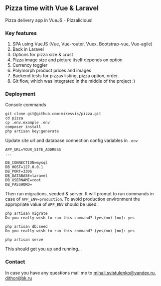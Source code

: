 ## Pizza time with Vue & Laravel

Pizza delivery app in VueJS - Pizzalicious!

### Key features

1. SPA using VueJS (Vue, Vue-router, Vuex, Bootstrap-vue, Vue-agile)
2. Back in Laravel
3. Options for pizza size & crust
4. Pizza image size and picture itself depends on option
5. Currency toggler
6. Polymorph product prices and images
7. Backend tests for pizzas listing, pizza option, order.
8. Git flow, which was integrated in the middle of the project :)

### Deployment

Console commands

```console
git clone git@github.com:mikesvis/pizza.git
cd pizza
cp .env.example .env
composer install
php artisan key:generate
```

Update site url and database connection config variables in `.env`

```
APP_URL=YOUR_SITE_ADDRESS
...

DB_CONNECTION=mysql
DB_HOST=127.0.0.1
DB_PORT=3306
DB_DATABASE=laravel
DB_USERNAME=root
DB_PASSWORD=
```

Then run migrations, seeded & server. It will prompt to run commands in case of `APP_ENV=production`. To avoid production environment the appropriate value of `APP_ENV` should be used.

```console
php artisan migrate
Do you really wish to run this command? (yes/no) [no]: yes

php artisan db:seed
Do you really wish to run this command? (yes/no) [no]: yes

php artisan serve
```

This should get you up and running...

### Contact

In case you have any questions mail me to [mihail.svistulenko@yandex.ru](mihail.svistulenko@yandex.ru), [djthor@bk.ru](mailto:djthor@bk.ru)
